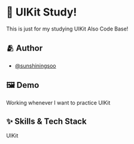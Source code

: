 # :iphone: UIKit Study!

This is just for my studying UIKit
Also Code Base!

## :people_hugging: Author

- [@sunshiningsoo](https://www.github.com/sunshiningsoo)


## :framed_picture: Demo

Working whenever I want to practice UIKit 


## :sparkles: Skills & Tech Stack
UIKit


